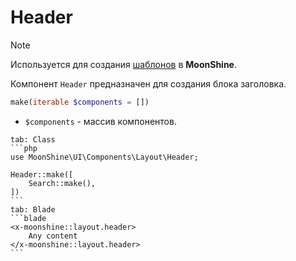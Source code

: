 # Header

> [!NOTE]
> Используется для создания [шаблонов](/docs/{{version}}/appearance/layout) в **MoonShine**.

Компонент `Header` предназначен для создания блока заголовка.

```php
make(iterable $components = [])
```

- `$components` - массив компонентов.

~~~tabs
tab: Class
```php
use MoonShine\UI\Components\Layout\Header;

Header::make([
    Search::make(),
])
```
tab: Blade
```blade
<x-moonshine::layout.header>
    Any content
</x-moonshine::layout.header>
```
~~~
